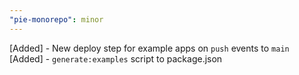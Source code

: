 ```yaml
---
"pie-monorepo": minor
---
```


[Added] - New deploy step for example apps on `push` events to `main`
[Added] - `generate:examples` script to package.json
